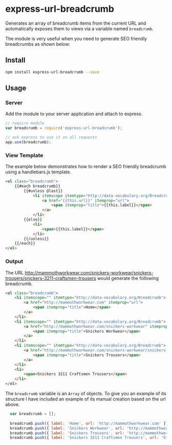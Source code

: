 # express-url-breadcrumb

Generates an array of breadcrumb items from the current URL and automatically exposes them to views via a variable named `breadcrumb`. 

The module is very useful when you need to generate SEO friendly breadcrumbs as shown below:

## Install

```bash
npm install express-url-breadcrumb --save
```

## Usage

### Server

Add the module to your server application and attach to express. 

```js
// require module
var breadcrumb = require('express-url-breadcrumb');

// ask express to use it on all requests 
app.use(breadcrumb);
```

### View Template

The example below demonstrates how to render a SEO friendly breadcrumb using a handlebars.js template. 

```html
<ol class="breadcrumb">
	{{#each breadcrumb}}
		{{#unless @last}}
			<li itemscope itemtype="http://data-vocabulary.org/Breadcrumb">
				<a href="{{this.url}}" itemprop="url">
					<span itemprop="title">{{this.label}}</span>
				</a>
			</li>
		{{else}}
			<li>
				<span>{{this.label}}</span>
			</li>
		{{/unless}}
	{{/each}}
</ol>

```

### Output
The URL http://mammothworkwear.com/snickers-workwear/snickers-trousers/snickers-3211-craftsmen-trousers would generate the following breadcrumb.

```html
<ol class="breadcrumb">
	<li itemscope="" itemtype="http://data-vocabulary.org/Breadcrumb">
		<a href="http://mammothworkwear.com" itemprop="url">
			<span itemprop="title">Home</span>
		</a>
	</li>
	<li itemscope="" itemtype="http://data-vocabulary.org/Breadcrumb">
		<a href="http://mammothworkwear.com/snickers-workwear" itemprop="url">
			<span itemprop="title">Snickers Workwear</span>
		</a>
	</li>
	<li itemscope="" itemtype="http://data-vocabulary.org/Breadcrumb">
		<a href="http://mammothworkwear.com/snickers-workwear/snickers-trousers" itemprop="url">
			<span itemprop="title">Snickers Trousers</span>
		</a>
	</li>
	<li>
		<span>Snickers 3211 Craftsmen Trousers</span>
	</li>
</ol>
```

The `breadcrumb` variable is an `Array` of objects. To give you an example of its structure I have included an example of its manual creation based on the url above.

```js
  var breadcrumb = [];
  
  breadcrumb.push({ label: 'Home', url: 'http://mammothworkwear.com' });
  breadcrumb.push({ label: 'Snickers Workwear', url: 'http://mammothworkwear.com/snickers-workwear' });
  breadcrumb.push({ label: 'Snickers Trousers', url: 'http://mammothworkwear.com/snickers-workwear/snickers-trousers' });
  breadcrumb.push({ label: 'Snickers 3211 Craftsmen Trousers', url: 'http://mammothworkwear.com/snickers-workwear/snickers-trousers/snickers-3211-craftsmen-trousers' });
```